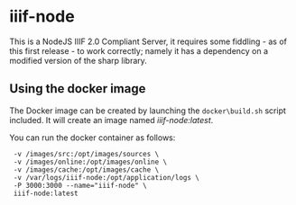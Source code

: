 # iiif-node

This is a NodeJS IIIF 2.0 Compliant Server, it requires some fiddling - as of this first release - to work correctly; namely it has a dependency on a modified version of the sharp library.

## Using the docker image

The Docker image can be created by launching the `docker\build.sh` script included. It will create an image named *iiif-node:latest*.

You can run the docker container as follows:

```docker run -e "DOCKER_HOST=$(ip -4 addr show eth0| grep -Po 'inet \K[\d.]+')"
 -v /images/src:/opt/images/sources \
 -v /images/online:/opt/images/online \
 -v /images/cache:/opt/images/cache \
 -v /var/logs/iiif-node:/opt/application/logs \
 -P 3000:3000 --name="iiif-node" \
 iiif-node:latest
 ```

 
